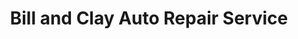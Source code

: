 ---
title: "Bill and Clay Auto Repair Service"
url: /quezon-city/bill-and-clay-auto-repair-service/
shop: car repair
---